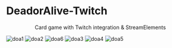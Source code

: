 # DeadorAlive-Twitch
<p align="center">
Card game with Twitch integration & StreamElements
</p>

![doa1](https://user-images.githubusercontent.com/82179486/230606441-a47d43f7-2e63-415e-87e0-518de7b5c99e.png)
![doa2](https://user-images.githubusercontent.com/82179486/230606567-705ab91b-8e46-4411-ab05-d50c66398e48.png)
![doa6](https://user-images.githubusercontent.com/82179486/230606448-4f0c4ca0-36bc-40ad-94aa-970cb31c0169.png)
![doa3](https://user-images.githubusercontent.com/82179486/230606454-1738827d-ca60-42d0-ad1d-521167d2bc05.png)
![doa4](https://user-images.githubusercontent.com/82179486/230606461-ec21fab5-af39-444c-a78f-d1e1ffd4cfb3.png)
![doa5](https://user-images.githubusercontent.com/82179486/230606466-b55ccde7-eda1-4d89-91eb-0b055cda1bda.png)
